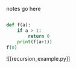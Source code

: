 notes go here

``` python

def f(a):
	if a > 1:
		return 0
	print(f(a+1))
f(0)
```

![[recursion_example.py]]
